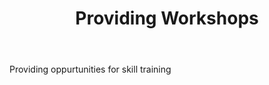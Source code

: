 ---
title: Providing Workshops
body: 'Providing oppurtunities for skill training'
image: 'assets/images/about/workshop.svg'

---